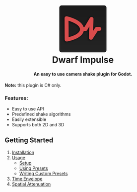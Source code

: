 <h1 align="center">
  <br>
  <img src="https://github.com/Hyrdaboo/DwarfImpulse/blob/master/DwarfImpulseIcon.png" width=30% height=30%>
  <br>
  Dwarf Impulse
  <br>
</h1>

<h4 align="center">An easy to use camera shake plugin for Godot.</h4>
<strong>Note:</strong> this plugin is C# only.

<h3>Features:</h3>

* Easy to use API
* Predefined shake algorithms
* Easily extensible
* Supports both 2D and 3D

## Getting Started
1. [Installation](#installation)
2. [Usage](#usage)
    * [Setup](#setup)
    * [Using Presets](#using-presets)
    * [Writing Custom Presets](#without-presets)
3. [Time Envelope](#time-envelope)
4. [Spatial Attenuation](#spatial-attenuation)

   
